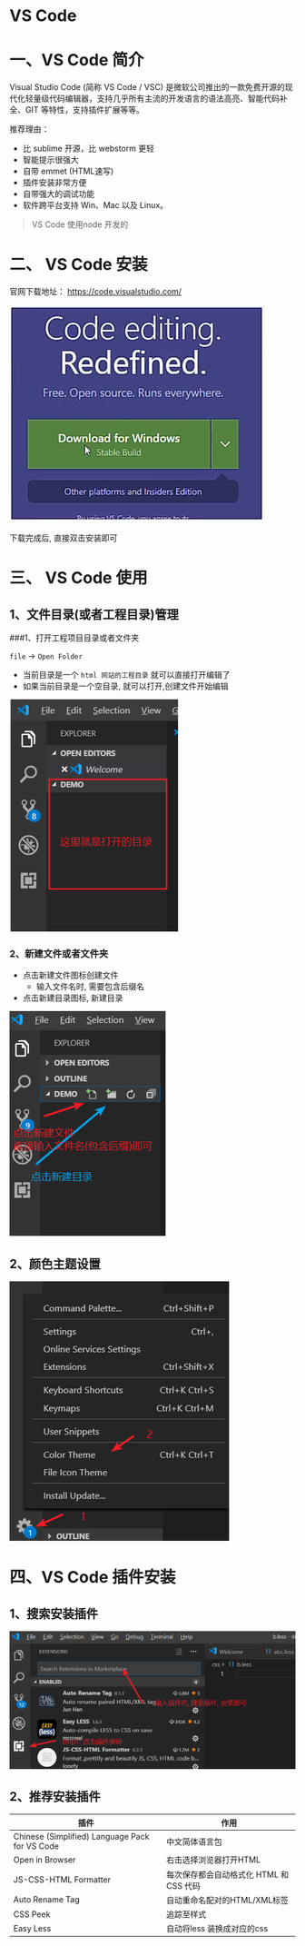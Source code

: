 # VS Code



# 一、VS Code 简介

Visual Studio Code (简称 VS Code / VSC) 是微软公司推出的一款免费开源的现代化轻量级代码编辑器，支持几乎所有主流的开发语言的语法高亮、智能代码补全、GIT 等特性，支持插件扩展等等。

推荐理由：

- 比 sublime 开源，比 webstorm 更轻
- 智能提示很强大
- 自带 emmet (HTML速写)
- 插件安装非常方便
- 自带强大的调试功能
- 软件跨平台支持 Win、Mac 以及 Linux。

> VS Code 使用node 开发的



# 二、 VS Code 安装

官网下载地址： <https://code.visualstudio.com/>



![](images/vscodeDownload.png)  

下载完成后, 直接双击安装即可



# 三、 VS Code 使用

## 1、文件目录(或者工程目录)管理



###1、打开工程项目目录或者文件夹

`file`  -> `Open Folder` 

- 当前目录是一个 `html 网站的工程目录` 就可以直接打开编辑了
- 如果当前目录是一个空目录, 就可以打开,创建文件开始编辑

![](images/openFolder.png) 



### 2、新建文件或者文件夹

- 点击新建文件图标创建文件
  - 输入文件名时, 需要包含后缀名
- 点击新建目录图标, 新建目录

![](images/createfile.png) 





## 2、颜色主题设置

![](images/theme.png) 





# 四、VS Code 插件安装



## 1、搜索安装插件

![](images/install插件.png) 



## 2、推荐安装插件

| 插件                                       | 作用                       |
| ---------------------------------------- | ------------------------ |
| Chinese (Simplified) Language Pack for VS Code | 中文简体语言包                  |
| Open in Browser                          | 右击选择浏览器打开HTML            |
| JS-CSS-HTML Formatter                    | 每次保存都会自动格式化 HTML 和CSS 代码 |
| Auto Rename Tag                          | 自动重命名配对的HTML/XML标签       |
| CSS Peek                                 | 追踪至样式                    |
| Easy Less                                | 自动将less 装换成对应的css        |

